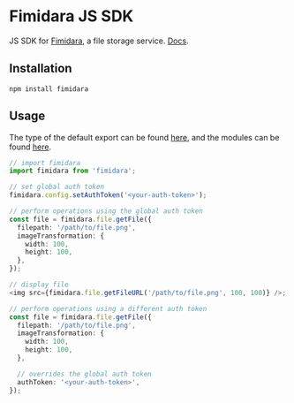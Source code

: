 # Fimidara JS SDK

JS SDK for [Fimidara](https://www.fimidara.com), a file storage service.
[Docs](https://softkave.github.io/fimidara-js/).

## Installation

`npm install fimidara`

## Usage

The type of the default export can be found [here](https://softkave.github.io/fimidara-js/interfaces/IFimidara.html), and the modules can be found [here](https://softkave.github.io/fimidara-js/modules.html).

```typescript
// import fimidara
import fimidara from 'fimidara';

// set global auth token
fimidara.config.setAuthToken('<your-auth-token>');

// perform operations using the global auth token
const file = fimidara.file.getFile({
  filepath: '/path/to/file.png',
  imageTransformation: {
    width: 100,
    height: 100,
  },
});

// display file
<img src={fimidara.file.getFileURL('/path/to/file.png', 100, 100)} />;

// perform operations using a different auth token
const file = fimidara.file.getFile({
  filepath: '/path/to/file.png',
  imageTransformation: {
    width: 100,
    height: 100,
  },

  // overrides the global auth token
  authToken: '<your-auth-token>',
});
```
